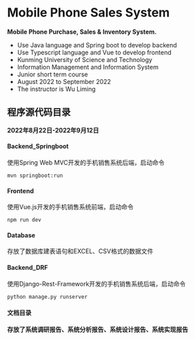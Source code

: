 # Mobile Phone Sales System

**Mobile Phone Purchase, Sales & Inventory System.**

- Use Java language and Spring boot to develop backend
- Use Typescript language and Vue to develop frontend
- Kunming University of Science and Technology
- Information Management and Information System
- Junior short term course
- August 2022 to September 2022
- The instructor is Wu Liming

## 程序源代码目录

**2022年8月22日-2022年9月12日**

#### Backend_Springboot

使用Spring Web MVC开发的手机销售系统后端，启动命令

```shell
mvn springboot:run
```

#### Frontend

使用Vue.js开发的手机销售系统前端，启动命令

```shell
npm run dev
```

#### Database

存放了数据库建表语句和EXCEL、CSV格式的数据文件

#### Backend_DRF

使用Django-Rest-Framework开发的手机销售系统后端，启动命令

```shell
python manage.py runserver
```

#### 文档目录

**存放了系统调研报告、系统分析报告、系统设计报告、系统实现报告**
